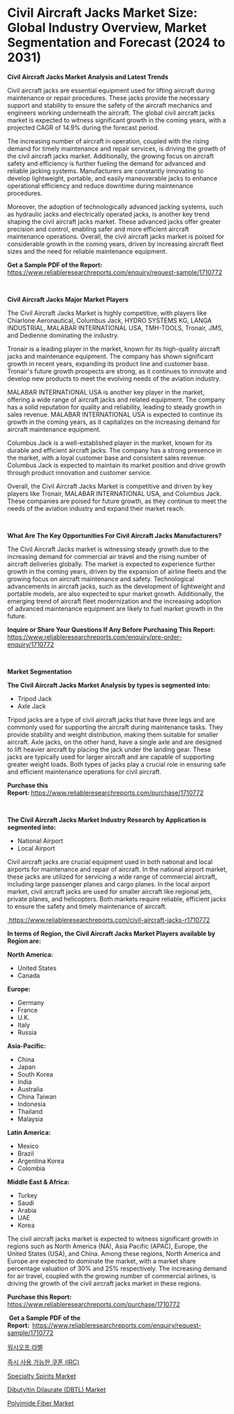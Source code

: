 <p><h1>Civil Aircraft Jacks Market Size: Global Industry Overview, Market Segmentation and Forecast (2024 to 2031)</h1></p><p><strong>Civil Aircraft Jacks Market Analysis and Latest Trends</strong></p>
<p><p>Civil aircraft jacks are essential equipment used for lifting aircraft during maintenance or repair procedures. These jacks provide the necessary support and stability to ensure the safety of the aircraft mechanics and engineers working underneath the aircraft. The global civil aircraft jacks market is expected to witness significant growth in the coming years, with a projected CAGR of 14.9% during the forecast period.</p><p>The increasing number of aircraft in operation, coupled with the rising demand for timely maintenance and repair services, is driving the growth of the civil aircraft jacks market. Additionally, the growing focus on aircraft safety and efficiency is further fueling the demand for advanced and reliable jacking systems. Manufacturers are constantly innovating to develop lightweight, portable, and easily maneuverable jacks to enhance operational efficiency and reduce downtime during maintenance procedures.</p><p>Moreover, the adoption of technologically advanced jacking systems, such as hydraulic jacks and electrically operated jacks, is another key trend shaping the civil aircraft jacks market. These advanced jacks offer greater precision and control, enabling safer and more efficient aircraft maintenance operations. Overall, the civil aircraft jacks market is poised for considerable growth in the coming years, driven by increasing aircraft fleet sizes and the need for reliable maintenance equipment.</p></p>
<p><strong>Get a Sample PDF of the Report:&nbsp;</strong> <a href="https://www.reliableresearchreports.com/enquiry/request-sample/1710772">https://www.reliableresearchreports.com/enquiry/request-sample/1710772</a></p>
<p>&nbsp;</p>
<p><strong>Civil Aircraft Jacks Major Market Players</strong></p>
<p><p>The Civil Aircraft Jacks Market is highly competitive, with players like Chiarlone Aeronautical, Columbus Jack, HYDRO SYSTEMS KG, LANGA INDUSTRIAL, MALABAR INTERNATIONAL USA, TMH-TOOLS, Tronair, JMS, and Dedienne dominating the industry. </p><p>Tronair is a leading player in the market, known for its high-quality aircraft jacks and maintenance equipment. The company has shown significant growth in recent years, expanding its product line and customer base. Tronair's future growth prospects are strong, as it continues to innovate and develop new products to meet the evolving needs of the aviation industry.</p><p>MALABAR INTERNATIONAL USA is another key player in the market, offering a wide range of aircraft jacks and related equipment. The company has a solid reputation for quality and reliability, leading to steady growth in sales revenue. MALABAR INTERNATIONAL USA is expected to continue its growth in the coming years, as it capitalizes on the increasing demand for aircraft maintenance equipment.</p><p>Columbus Jack is a well-established player in the market, known for its durable and efficient aircraft jacks. The company has a strong presence in the market, with a loyal customer base and consistent sales revenue. Columbus Jack is expected to maintain its market position and drive growth through product innovation and customer service.</p><p>Overall, the Civil Aircraft Jacks Market is competitive and driven by key players like Tronair, MALABAR INTERNATIONAL USA, and Columbus Jack. These companies are poised for future growth, as they continue to meet the needs of the aviation industry and expand their market reach.</p></p>
<p>&nbsp;</p>
<p><strong>What Are The Key Opportunities For Civil Aircraft Jacks Manufacturers?</strong></p>
<p><p>The Civil Aircraft Jacks market is witnessing steady growth due to the increasing demand for commercial air travel and the rising number of aircraft deliveries globally. The market is expected to experience further growth in the coming years, driven by the expansion of airline fleets and the growing focus on aircraft maintenance and safety. Technological advancements in aircraft jacks, such as the development of lightweight and portable models, are also expected to spur market growth. Additionally, the emerging trend of aircraft fleet modernization and the increasing adoption of advanced maintenance equipment are likely to fuel market growth in the future.</p></p>
<p><strong>Inquire or Share Your Questions If Any Before Purchasing This Report:</strong> <a href="https://www.reliableresearchreports.com/enquiry/pre-order-enquiry/1710772">https://www.reliableresearchreports.com/enquiry/pre-order-enquiry/1710772</a></p>
<p>&nbsp;</p>
<p><strong>Market Segmentation</strong></p>
<p><strong>The Civil Aircraft Jacks Market Analysis by types is segmented into:</strong></p>
<p><ul><li>Tripod Jack</li><li>Axle Jack</li></ul></p>
<p><p>Tripod jacks are a type of civil aircraft jacks that have three legs and are commonly used for supporting the aircraft during maintenance tasks. They provide stability and weight distribution, making them suitable for smaller aircraft. Axle jacks, on the other hand, have a single axle and are designed to lift heavier aircraft by placing the jack under the landing gear. These jacks are typically used for larger aircraft and are capable of supporting greater weight loads. Both types of jacks play a crucial role in ensuring safe and efficient maintenance operations for civil aircraft.</p></p>
<p><strong>Purchase this Report:&nbsp;</strong><a href="https://www.reliableresearchreports.com/purchase/1710772">https://www.reliableresearchreports.com/purchase/1710772</a></p>
<p>&nbsp;</p>
<p><strong>The Civil Aircraft Jacks Market Industry Research by Application is segmented into:</strong></p>
<p><ul><li>National Airport</li><li>Local Airport</li></ul></p>
<p><p>Civil aircraft jacks are crucial equipment used in both national and local airports for maintenance and repair of aircraft. In the national airport market, these jacks are utilized for servicing a wide range of commercial aircraft, including large passenger planes and cargo planes. In the local airport market, civil aircraft jacks are used for smaller aircraft like regional jets, private planes, and helicopters. Both markets require reliable, efficient jacks to ensure the safety and timely maintenance of aircraft.</p></p>
<p><a href="https://www.reliableresearchreports.com/civil-aircraft-jacks-r1710772">&nbsp;https://www.reliableresearchreports.com/civil-aircraft-jacks-r1710772</a></p>
<p><strong>In terms of Region, the Civil Aircraft Jacks Market Players available by Region are:</strong></p>
<p>
    <p> <strong> North America: </strong>
        <ul>
            <li>United States</li>
            <li>Canada</li>
        </ul>
        </p> 
    <p> <strong> Europe: </strong>
        <ul>
            <li>Germany</li>
            <li>France</li>
            <li>U.K.</li>
            <li>Italy</li>
            <li>Russia</li>
        </ul>
        </p> 
    <p> <strong> Asia-Pacific: </strong>
        <ul>
            <li>China</li>
            <li>Japan</li>
            <li>South Korea</li>
            <li>India</li>
            <li>Australia</li>
            <li>China Taiwan</li>
            <li>Indonesia</li>
            <li>Thailand</li>
            <li>Malaysia</li>
        </ul>
        </p> 
    <p> <strong> Latin America: </strong>
        <ul>
            <li>Mexico</li>
            <li>Brazil</li>
            <li>Argentina Korea</li>
            <li>Colombia</li>
        </ul>
        </p> 
    <p> <strong> Middle East & Africa: </strong>
        <ul>
            <li>Turkey</li>
            <li>Saudi</li>
            <li>Arabia</li>
            <li>UAE</li>
            <li>Korea</li>
        </ul>
    </p>
    </p>
<p><p>The civil aircraft jacks market is expected to witness significant growth in regions such as North America (NA), Asia Pacific (APAC), Europe, the United States (USA), and China. Among these regions, North America and Europe are expected to dominate the market, with a market share percentage valuation of 30% and 25% respectively. The increasing demand for air travel, coupled with the growing number of commercial airlines, is driving the growth of the civil aircraft jacks market in these regions.</p></p>
<p><strong>Purchase this Report: </strong><a href="https://www.reliableresearchreports.com/purchase/1710772">https://www.reliableresearchreports.com/purchase/1710772</a></p>
<p>&nbsp;<strong>Get a Sample PDF of the Report:&nbsp;&nbsp;</strong><a href="https://www.reliableresearchreports.com/enquiry/request-sample/1710772">https://www.reliableresearchreports.com/enquiry/request-sample/1710772</a></p>
<p><strong></strong></p>
<p><p><a href="https://github.com/asratman/Market-Research-Report-List-1/blob/main/8314685107100.md">워시오프 라벨</a></p><p><a href="https://github.com/OliverBarry1954/Market-Research-Report-List-1/blob/main/8512497107101.md">즉시 사용 가능한 쿠폰 (IRC)</a></p><p><a href="https://issuu.com/reportprime-2/docs/specialty-spirits-market-size-2030.pptx">Specialty Spirits Market</a></p><p><a href="https://github.com/LiamDavis60/Market-Research-Report-List-1/blob/main/dibutyltin-dilaurate-dbtl-market.md">Dibutyltin Dilaurate (DBTL) Market</a></p><p><a href="https://github.com/ChiragRp1/Market-Research-Report-List-5/blob/main/polyimide-fiber-market.md">Polyimide Fiber Market</a></p></p>